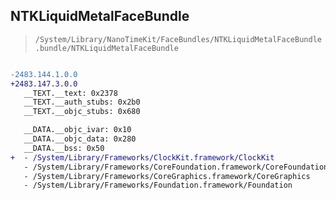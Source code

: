 ## NTKLiquidMetalFaceBundle

> `/System/Library/NanoTimeKit/FaceBundles/NTKLiquidMetalFaceBundle.bundle/NTKLiquidMetalFaceBundle`

```diff

-2483.144.1.0.0
+2483.147.3.0.0
   __TEXT.__text: 0x2378
   __TEXT.__auth_stubs: 0x2b0
   __TEXT.__objc_stubs: 0x680

   __DATA.__objc_ivar: 0x10
   __DATA.__objc_data: 0x280
   __DATA.__bss: 0x50
+  - /System/Library/Frameworks/ClockKit.framework/ClockKit
   - /System/Library/Frameworks/CoreFoundation.framework/CoreFoundation
   - /System/Library/Frameworks/CoreGraphics.framework/CoreGraphics
   - /System/Library/Frameworks/Foundation.framework/Foundation

```
